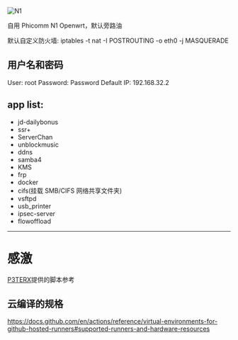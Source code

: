 ![N1](https://github.com/mingxiaoyu/N1Openwrt/workflows/N1/badge.svg)

自用 Phicomm N1 Openwrt，默认旁路油

默认自定义防火墙: iptables -t nat -I POSTROUTING -o eth0 -j MASQUERADE


## 用户名和密码
User: root
Password: Password
Default IP: 192.168.32.2


## app list:
 * jd-dailybonus
 * ssr+
 * ServerChan
 * unblockmusic
 * ddns
 * samba4
 * KMS 
 * frp
 * docker
 * cifs(挂载 SMB/CIFS 网络共享文件夹)
 * vsftpd
 * usb_printer
 * ipsec-server
 * flowoffload
 
------
 # 感激 
 [P3TERX](https://github.com/P3TERX/Actions-OpenWrt)提供的脚本参考
 
 ## 云编译的规格
https://docs.github.com/en/actions/reference/virtual-environments-for-github-hosted-runners#supported-runners-and-hardware-resources

